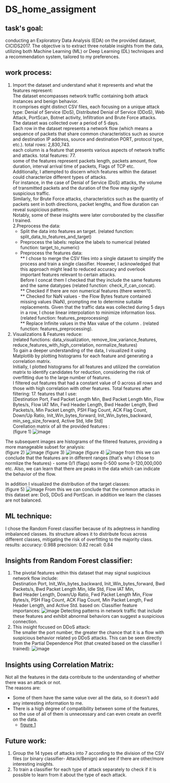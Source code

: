 # DS_home_assigment
## task's goal:
conducting an Exploratory Data Analysis (EDA) on the provided dataset, CICIDS2017. The objective is to extract three notable insights from the data, utilizing both Machine Learning (ML) or Deep Learning (DL) techniques and a recommendation system, tailored to my preferences.

## work process:
1. Import the dataset and understand what it represents and what the features represent:<br>
The dataset encompasses network traffic containing both attack instances and benign behavior.<br> It comprises eight distinct CSV files, each focusing on a unique attack type: Denial of Service (DoS), Distributed Denial of Service (DDoS), Web Attack, PortScan, Botnet activity, Infiltration and Brute Force attacks. The dataset was collected over a period of 5 days.<br>
Each row in the dataset represents a network flow (which means a sequence of packets that share common characteristics such as source and destination IP address, source and destination PORT, protocol type, etc.). total rows:  2,830,743.<br>
each column is a feature that presents various aspects of network traffic and attacks. total features: 77.<br>
some of the features represent packets length, packets amount, flow duration, interval arrival time of packets, Flags of TCP etc.<br>
Additionally, I attempted to discern which features within the dataset could characterize different types of attacks. <br>For instance, in the case of Denial of Service (DoS) attacks, the volume of transmitted packets and the duration of the flow may signify suspicious traffic. <br>Similarly, for Brute Force attacks, characteristics such as the quantity of packets sent in both directions, packet lengths, and flow duration can reveal suspicious patterns. <br>Notably, some of these insights were later corroborated by the classifier I trained.<br>
2.Preprocess the data:<br>
   * Split the data into features an target. (related function: split_data_to_features_and_target)
   * Preprocess the labels: replace the labels to numerical (related function: target_to_numeric)
   * Preprocess the features data:
   <br> ** I chose to merge the CSV files into a single dataset to simplify the process and train a single classifier. However, I acknowledged that this approach might lead to reduced accuracy and overlook important features relevant to certain attacks.<br> Before I concat them I checked that they include the same features and the same datatypes (related function: check_if_can_concat).
   <br> ** Checked if there are non numerical features (there weren't).
   <br> ** Checked for NaN values - the Flow Bytes feature contained missing values (NaN), prompting me to determine suitable replacements. Given that the traffic data was collected during 5 days in a row, I chose linear interpolation to minimize information loss. (related function: features_preprocessing)
   <br> ** Replace Infinite values in the Max value of the column . (related function: features_preprocessing).
3. Visualizations & Features reduce: <br>(related functions: data_visualization, remove_low_variance_features, reduce_features_with_high_correlation, normalize_features)<br>
   To gain a deeper understanding of the data, I visualized it using Matplotlib by plotting histograms for each feature and generating a correlation matrix.<br>Initially, I plotted histograms for all features and utilized the correlation matrix to identify candidates for reduction, considering the risk of overfitting due to the large number of features.<br> I filtered out features that had a constant value of 0 across all rows and those with high correlation with other features. Total features after filtering: 17.
   features that I use:<br> [Destination Port, Fwd Packet Length Min, Bwd Packet Length Min, Flow Bytes/s, Flow IAT Min, Fwd Header Length, Bwd Header Length, Bwd Packets/s,
   Min Packet Length, PSH Flag Count, ACK Flag Count, Down/Up Ratio, Init_Win_bytes_forward, Init_Win_bytes_backward, min_seg_size_forward, Active Std, Idle Std]<br>
Corellation matrix of all the provided features : <br> (figure 1)
<a id="section-2"></a>
![image](https://github.com/noabu/DS_home_assigment/assets/37350541/288de439-9493-4775-abba-4fa67e6155bb)
   
The subsequent images are histograms of the filtered features, providing a more manageable subset for analysis: <br>
(figure 2)
![image](https://github.com/noabu/DS_home_assigment/assets/37350541/4df6565c-2bf1-435f-8eb0-46a952dc3177)
(figure 3)
![image](https://github.com/noabu/DS_home_assigment/assets/37350541/cb5b57e5-ac19-4d1e-96a8-f0d22a35ece9)
(figure 4)
![image](https://github.com/noabu/DS_home_assigment/assets/37350541/68df9239-0654-4fd3-b130-3cd593dcc099)
from this we can conclude that the features are in different ranges (that's why I chose to normlize the features) - some 0/1 (flags) some 0-500 some 0-120,000,000 etc. 
Also, we can learn that there are peaks in the data which can indicate the behavior of the flow.

In addition I visualized the distribution of the target classes: <br>
(figure 5)
![image](https://github.com/noabu/DS_home_assigment/assets/37350541/e31971d3-ff2b-41e4-8e94-5fa03909b0d3)
From this we can conclude that the common attacks in this dataset are: DoS, DDoS and PortScan. in addition we learn the classes are not balanced.

## ML technique:
I chose the Random Forest classifier because of its adeptness in handling imbalanced classes. Its structure allows it to distribute focus across different classes, mitigating the risk of overfitting to the majority class. 
results:
accuracy: 0.988
precision: 0.82
recall: 0.84

## Insights from Random Forest classifier:
1. The pivotal features within this dataset that may signal suspicious network flow include:
   <br>Destination Port, Init_Win_bytes_backward, Init_Win_bytes_forward, Bwd Packets/s, Bwd Packet Length Min, Idle Std, Flow IAT Min,
   <br>Bwd Header Length, Down/Up Ratio, Fwd Packet Length Min, Flow Bytes/s, PSH Flag Count, ACK Flag Count, Min Packet Length, Fwd Header Length, and Active Std.
   based on:
Classifier feature importances:
![image](https://github.com/noabu/DS_home_assigment/assets/37350541/dceba4ba-e209-4ba2-ad93-6a72cc40edff)
Detecting patterns in network traffic that include these features and exhibit abnormal behaviors can suggest a suspicious connection.
2. This insight focused on DDoS attack: <br>
   The smaller the port number, the greater the chance that it is a flow with suspicious behavior related yo DDoS attacks.
This can be seen directly from the Partial Dependence Plot (that created based on the classifier I trained):
![image](https://github.com/noabu/DS_home_assigment/assets/37350541/52dba98d-3b97-4874-984e-6b8804584183)

## Insights using Correlation Matrix:
Not all the features in the data contribute to the understanding of whether there was an attack or not. <br>
The reasons are:
* Some of them have the same value over all the data, so it doesn't add any interesting information to me.
* There is a high degree of compatibility between some of the features, so the use of all of them is unnecessary and can even create an overfit on the data.
  - [figure 1](#section-1)


## Future work:
1. Group the 14 types of attacks into 7 according to the division of the CSV files (or binary classifier- Attack/Benign) and see if there are other/more interesting insights.
2. To train a classifier for each type of attack separately to check if it is possible to learn from it about the type of each attack.











